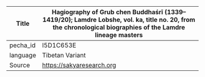 |Title | Hagiography of Grub chen Buddhaśrī (1339–1419/20); Lamdre Lobshe, vol. ka, title no. 20, from the chronological biographies of the Lamdre lineage masters 
| --- | --- 
|pecha_id | I5D1C653E
|language | Tibetan Variant
|Source | https://sakyaresearch.org